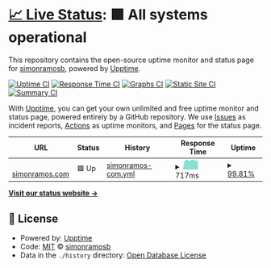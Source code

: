 # [📈 Live Status](https://demo.upptime.js.org): <!--live status--> **🟩 All systems operational**

This repository contains the open-source uptime monitor and status page for [simonramosb](https://demo.upptime.js.org), powered by [Upptime](https://github.com/upptime/upptime).

[![Uptime CI](https://github.com/simonramosb/status/workflows/Uptime%20CI/badge.svg)](https://github.com/simonramosb/status/actions?query=workflow%3A%22Uptime+CI%22)
[![Response Time CI](https://github.com/simonramosb/status/workflows/Response%20Time%20CI/badge.svg)](https://github.com/simonramosb/status/actions?query=workflow%3A%22Response+Time+CI%22)
[![Graphs CI](https://github.com/simonramosb/status/workflows/Graphs%20CI/badge.svg)](https://github.com/simonramosb/status/actions?query=workflow%3A%22Graphs+CI%22)
[![Static Site CI](https://github.com/simonramosb/status/workflows/Static%20Site%20CI/badge.svg)](https://github.com/simonramosb/status/actions?query=workflow%3A%22Static+Site+CI%22)
[![Summary CI](https://github.com/simonramosb/status/workflows/Summary%20CI/badge.svg)](https://github.com/simonramosb/status/actions?query=workflow%3A%22Summary+CI%22)

With [Upptime](https://upptime.js.org), you can get your own unlimited and free uptime monitor and status page, powered entirely by a GitHub repository. We use [Issues](https://github.com/simonramosb/status/issues) as incident reports, [Actions](https://github.com/simonramosb/status/actions) as uptime monitors, and [Pages](https://demo.upptime.js.org) for the status page.

<!--start: status pages-->
<!-- This summary is generated by Upptime (https://github.com/upptime/upptime) -->
<!-- Do not edit this manually, your changes will be overwritten -->
<!-- prettier-ignore -->
| URL | Status | History | Response Time | Uptime |
| --- | ------ | ------- | ------------- | ------ |
| <img alt="" src="https://icons.duckduckgo.com/ip3/simonramos.com.ico" height="13"> [simonramos.com](https://simonramos.com) | 🟩 Up | [simonramos-com.yml](https://github.com/simonramosb/status/commits/HEAD/history/simonramos-com.yml) | <details><summary><img alt="Response time graph" src="./graphs/simonramos-com/response-time-week.png" height="20"> 717ms</summary><br><a href="https://simonramosb.github.io/status/history/simonramos-com"><img alt="Response time 788" src="https://img.shields.io/endpoint?url=https%3A%2F%2Fraw.githubusercontent.com%2Fsimonramosb%2Fstatus%2FHEAD%2Fapi%2Fsimonramos-com%2Fresponse-time.json"></a><br><a href="https://simonramosb.github.io/status/history/simonramos-com"><img alt="24-hour response time 712" src="https://img.shields.io/endpoint?url=https%3A%2F%2Fraw.githubusercontent.com%2Fsimonramosb%2Fstatus%2FHEAD%2Fapi%2Fsimonramos-com%2Fresponse-time-day.json"></a><br><a href="https://simonramosb.github.io/status/history/simonramos-com"><img alt="7-day response time 717" src="https://img.shields.io/endpoint?url=https%3A%2F%2Fraw.githubusercontent.com%2Fsimonramosb%2Fstatus%2FHEAD%2Fapi%2Fsimonramos-com%2Fresponse-time-week.json"></a><br><a href="https://simonramosb.github.io/status/history/simonramos-com"><img alt="30-day response time 699" src="https://img.shields.io/endpoint?url=https%3A%2F%2Fraw.githubusercontent.com%2Fsimonramosb%2Fstatus%2FHEAD%2Fapi%2Fsimonramos-com%2Fresponse-time-month.json"></a><br><a href="https://simonramosb.github.io/status/history/simonramos-com"><img alt="1-year response time 803" src="https://img.shields.io/endpoint?url=https%3A%2F%2Fraw.githubusercontent.com%2Fsimonramosb%2Fstatus%2FHEAD%2Fapi%2Fsimonramos-com%2Fresponse-time-year.json"></a></details> | <details><summary><a href="https://simonramosb.github.io/status/history/simonramos-com">99.81%</a></summary><a href="https://simonramosb.github.io/status/history/simonramos-com"><img alt="All-time uptime 98.24%" src="https://img.shields.io/endpoint?url=https%3A%2F%2Fraw.githubusercontent.com%2Fsimonramosb%2Fstatus%2FHEAD%2Fapi%2Fsimonramos-com%2Fuptime.json"></a><br><a href="https://simonramosb.github.io/status/history/simonramos-com"><img alt="24-hour uptime 100.00%" src="https://img.shields.io/endpoint?url=https%3A%2F%2Fraw.githubusercontent.com%2Fsimonramosb%2Fstatus%2FHEAD%2Fapi%2Fsimonramos-com%2Fuptime-day.json"></a><br><a href="https://simonramosb.github.io/status/history/simonramos-com"><img alt="7-day uptime 99.81%" src="https://img.shields.io/endpoint?url=https%3A%2F%2Fraw.githubusercontent.com%2Fsimonramosb%2Fstatus%2FHEAD%2Fapi%2Fsimonramos-com%2Fuptime-week.json"></a><br><a href="https://simonramosb.github.io/status/history/simonramos-com"><img alt="30-day uptime 99.96%" src="https://img.shields.io/endpoint?url=https%3A%2F%2Fraw.githubusercontent.com%2Fsimonramosb%2Fstatus%2FHEAD%2Fapi%2Fsimonramos-com%2Fuptime-month.json"></a><br><a href="https://simonramosb.github.io/status/history/simonramos-com"><img alt="1-year uptime 98.71%" src="https://img.shields.io/endpoint?url=https%3A%2F%2Fraw.githubusercontent.com%2Fsimonramosb%2Fstatus%2FHEAD%2Fapi%2Fsimonramos-com%2Fuptime-year.json"></a></details>

<!--end: status pages-->

[**Visit our status website →**](https://demo.upptime.js.org)

## 📄 License

- Powered by: [Upptime](https://github.com/upptime/upptime)
- Code: [MIT](./LICENSE) © [simonramosb](https://demo.upptime.js.org)
- Data in the `./history` directory: [Open Database License](https://opendatacommons.org/licenses/odbl/1-0/)
